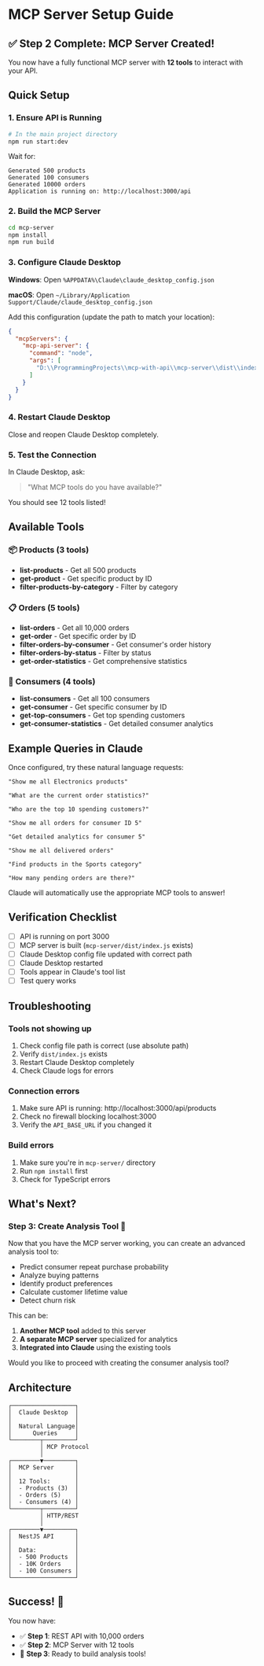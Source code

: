 # MCP Server Setup Guide

## ✅ Step 2 Complete: MCP Server Created!

You now have a fully functional MCP server with **12 tools** to interact with your API.

## Quick Setup

### 1. Ensure API is Running

```bash
# In the main project directory
npm run start:dev
```

Wait for:

```
Generated 500 products
Generated 100 consumers
Generated 10000 orders
Application is running on: http://localhost:3000/api
```

### 2. Build the MCP Server

```bash
cd mcp-server
npm install
npm run build
```

### 3. Configure Claude Desktop

**Windows**:
Open `%APPDATA%\Claude\claude_desktop_config.json`

**macOS**:
Open `~/Library/Application Support/Claude/claude_desktop_config.json`

Add this configuration (update the path to match your location):

```json
{
  "mcpServers": {
    "mcp-api-server": {
      "command": "node",
      "args": [
        "D:\\ProgrammingProjects\\mcp-with-api\\mcp-server\\dist\\index.js"
      ]
    }
  }
}
```

### 4. Restart Claude Desktop

Close and reopen Claude Desktop completely.

### 5. Test the Connection

In Claude Desktop, ask:

> "What MCP tools do you have available?"

You should see 12 tools listed!

## Available Tools

### 📦 Products (3 tools)

- **list-products** - Get all 500 products
- **get-product** - Get specific product by ID
- **filter-products-by-category** - Filter by category

### 📋 Orders (5 tools)

- **list-orders** - Get all 10,000 orders
- **get-order** - Get specific order by ID
- **filter-orders-by-consumer** - Get consumer's order history
- **filter-orders-by-status** - Filter by status
- **get-order-statistics** - Get comprehensive statistics

### 👥 Consumers (4 tools)

- **list-consumers** - Get all 100 consumers
- **get-consumer** - Get specific consumer by ID
- **get-top-consumers** - Get top spending customers
- **get-consumer-statistics** - Get detailed consumer analytics

## Example Queries in Claude

Once configured, try these natural language requests:

```
"Show me all Electronics products"

"What are the current order statistics?"

"Who are the top 10 spending customers?"

"Show me all orders for consumer ID 5"

"Get detailed analytics for consumer 5"

"Show me all delivered orders"

"Find products in the Sports category"

"How many pending orders are there?"
```

Claude will automatically use the appropriate MCP tools to answer!

## Verification Checklist

- [ ] API is running on port 3000
- [ ] MCP server is built (`mcp-server/dist/index.js` exists)
- [ ] Claude Desktop config file updated with correct path
- [ ] Claude Desktop restarted
- [ ] Tools appear in Claude's tool list
- [ ] Test query works

## Troubleshooting

### Tools not showing up

1. Check config file path is correct (use absolute path)
2. Verify `dist/index.js` exists
3. Restart Claude Desktop completely
4. Check Claude logs for errors

### Connection errors

1. Make sure API is running: http://localhost:3000/api/products
2. Check no firewall blocking localhost:3000
3. Verify the `API_BASE_URL` if you changed it

### Build errors

1. Make sure you're in `mcp-server/` directory
2. Run `npm install` first
3. Check for TypeScript errors

## What's Next?

### Step 3: Create Analysis Tool 🔄

Now that you have the MCP server working, you can create an advanced analysis tool to:

- Predict consumer repeat purchase probability
- Analyze buying patterns
- Identify product preferences
- Calculate customer lifetime value
- Detect churn risk

This can be:

1. **Another MCP tool** added to this server
2. **A separate MCP server** specialized for analytics
3. **Integrated into Claude** using the existing tools

Would you like to proceed with creating the consumer analysis tool?

## Architecture

```
┌──────────────────┐
│  Claude Desktop  │
│                  │
│  Natural Language│
│      Queries     │
└────────┬─────────┘
         │ MCP Protocol
         │
┌────────▼─────────┐
│  MCP Server      │
│                  │
│  12 Tools:       │
│  - Products (3)  │
│  - Orders (5)    │
│  - Consumers (4) │
└────────┬─────────┘
         │ HTTP/REST
         │
┌────────▼─────────┐
│  NestJS API      │
│                  │
│  Data:           │
│  - 500 Products  │
│  - 10K Orders    │
│  - 100 Consumers │
└──────────────────┘
```

## Success! 🎉

You now have:

- ✅ **Step 1**: REST API with 10,000 orders
- ✅ **Step 2**: MCP Server with 12 tools
- 🔄 **Step 3**: Ready to build analysis tools!
